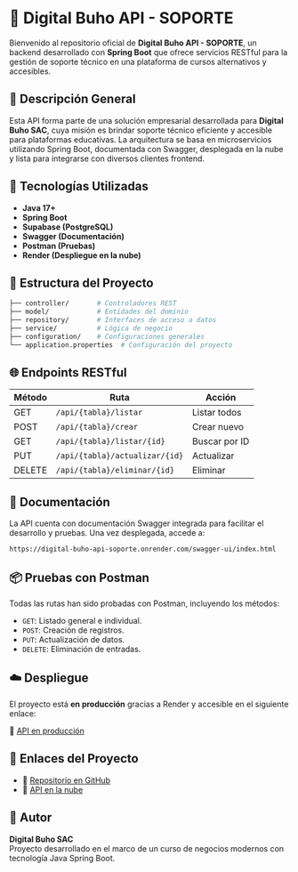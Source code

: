 
# 📘 Digital Buho API - SOPORTE

Bienvenido al repositorio oficial de **Digital Buho API - SOPORTE**, un backend desarrollado con **Spring Boot** que ofrece servicios RESTful para la gestión de soporte técnico en una plataforma de cursos alternativos y accesibles.

## 🚀 Descripción General

Esta API forma parte de una solución empresarial desarrollada para **Digital Buho SAC**, cuya misión es brindar soporte técnico eficiente y accesible para plataformas educativas. La arquitectura se basa en microservicios utilizando Spring Boot, documentada con Swagger, desplegada en la nube y lista para integrarse con diversos clientes frontend.

## 🧩 Tecnologías Utilizadas

- **Java 17+**
- **Spring Boot**
- **Supabase (PostgreSQL)**
- **Swagger (Documentación)**
- **Postman (Pruebas)**
- **Render (Despliegue en la nube)**

## 📂 Estructura del Proyecto

```bash
├── controller/       # Controladores REST
├── model/            # Entidades del dominio
├── repository/       # Interfaces de acceso a datos
├── service/          # Lógica de negocio
├── configuration/    # Configuraciones generales
└── application.properties  # Configuración del proyecto
```

## 🌐 Endpoints RESTful

| Método | Ruta                          | Acción        |
|--------|-------------------------------|---------------|
| GET    | `/api/{tabla}/listar`         | Listar todos  |
| POST   | `/api/{tabla}/crear`          | Crear nuevo   |
| GET    | `/api/{tabla}/listar/{id}`    | Buscar por ID |
| PUT    | `/api/{tabla}/actualizar/{id}`| Actualizar    |
| DELETE | `/api/{tabla}/eliminar/{id}`  | Eliminar      |

## 🔎 Documentación

La API cuenta con documentación Swagger integrada para facilitar el desarrollo y pruebas. Una vez desplegada, accede a:

```
https://digital-buho-api-soporte.onrender.com/swagger-ui/index.html
```

## 📦 Pruebas con Postman

Todas las rutas han sido probadas con Postman, incluyendo los métodos:

- `GET`: Listado general e individual.
- `POST`: Creación de registros.
- `PUT`: Actualización de datos.
- `DELETE`: Eliminación de entradas.

## ☁️ Despliegue

El proyecto está **en producción** gracias a Render y accesible en el siguiente enlace:

🔗 [API en producción](https://digital-buho-api-soporte.onrender.com/)

## 📎 Enlaces del Proyecto

- 🔗 [Repositorio en GitHub](https://github.com/SiologoDr/Digital-Buho-API-SOPORTE)
- 🔗 [API en la nube](https://digital-buho-api-soporte.onrender.com/)

## 👤 Autor

**Digital Buho SAC**  
Proyecto desarrollado en el marco de un curso de negocios modernos con tecnología Java Spring Boot.
